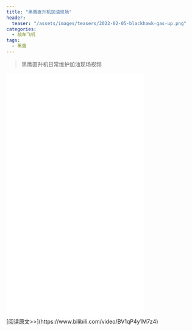 ```yaml
---
title: "黑鹰直升机加油现场"
header:
  teaser: "/assets/images/teasers/2022-02-05-blackhawk-gas-up.png"
categories:
  - 战车飞机
tags:
  - 黑鹰
---
```


>黑鹰直升机日常维护加油现场视频

<iframe width="360px" height="640px" src="//player.bilibili.com/player.html?aid=894699133&bvid=BV1qP4y1M7z4&cid=545783894&page=1" scrolling="no" border="0" frameborder="no" framespacing="0" allowfullscreen="true"> </iframe>
<br/>
[阅读原文>>](https://www.bilibili.com/video/BV1qP4y1M7z4)
